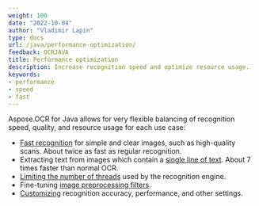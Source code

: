 ```yaml
---
weight: 100
date: "2022-10-04"
author: "Vladimir Lapin"
type: docs
url: /java/performance-optimization/
feedback: OCRJAVA
title: Performance optimization
description: Increase recognition speed and optimize resource usage.
keywords:
- performance
- speed
- fast
---
```


Aspose.OCR for Java allows for very flexible balancing of recognition speed, quality, and resource usage for each use case:

- [Fast recognition](/ocr/java/fast-recognition/) for simple and clear images, such as high-quality scans. About twice as fast as regular recognition.
- Extracting text from images which contain a [single line of text](/ocr/java/recognize-single-line/). About 7 times faster than normal OCR.
- [Limiting the number of threads](/ocr/java/multithreading/) used by the recognition engine.
- Fine-tuning [image preprocessing filters](/ocr/java/image-preprocessing/).
- [Customizing](/ocr/java/recognition-settings/) recognition accuracy, performance, and other settings.
